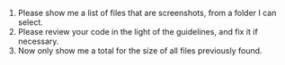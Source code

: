 1. Please show me a list of files that are screenshots, from a folder I can select. 
2. Please review your code in the light of the guidelines, and fix it if necessary.
3. Now only show me a total for the size of all files previously found.